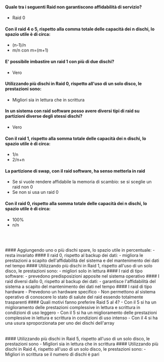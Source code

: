 

#### Quale tra i seguenti Raid non garantiscono affidabilità di servizio?
 - Raid 0 
#### Con il raid 4 o 5, rispetto alla comma totale delle capacità dei n dischi, lo spazio utile è di circa:
- (n-1)/n
- m/n con m=(m+1)  
#### E' possibile imbastire un raid 1 con più di due dischi?
- Vero
#### Utilizzando più dischi in Raid 0, rispetto all'uso di un solo disco, le prestazioni sono:
- Migliori sia in lettura che in scrittura
#### In un sistema con raid software posso avere diversi tipi di raid su partizioni diverse degli stessi dischi?
- Vero
#### Con il raid 1, rispetto alla somma totale delle capacità dei n dischi, lo spazio utile è di circa:
- 1/n
- 2/n+n
#### La partizione di swap, con il raid software, ha senso metterla in raid
- Se si vuole rendere affidabile la memoria di scambio: se si sceglie un raid non 0
- Se non si usa un raid 0
#### Con il raid 0, rispetto alla somma totale delle capacità dei n dischi, lo spazio utile è di circa:
- 100%
- n/n
<br>
<br>
<br>
#### Aggiungendo uno o più dischi spare, lo spazio utile in percentuale:
- resta invariato
#### Il raid 0, rispetto al backup dei dati:
- migliora le prestazioni a scapito dell'affidabilità del sistema e del mantenimento dei dati nel tempo
#### Utilizzando più dischi in Raid 1, rispetto all'uso di un solo disco, le prestazioni sono:
- migliori solo in lettura
#### I raid di tipo software:
- prevedono predisposizioni apposite nel sistema operativo
#### I raid diversi dallo 0, rispetto al backup dei dati:
- garantisce l'affidabilità del sistema a scapito del mantenimento dei dati nel tempo
#### I raid di tipo hardware
- Prevedono un hardware specifico
- Non permettono al sistema operativo di conoscere lo stato di salute del raid essendo totalmente trasparenti
#### Quali motivi fanno preferire Raid 5 al 4?
- Con il 5 si ha un miglioramento delle prestazioni complessive in lettura e scrittura in condizioni di uso leggero
- Con il 5 si ha un miglioramento delle prestazioni complessive in lettura e scrittura in condizioni di uso intenso
- Con il 4 si ha una usura sproporzionata per uno dei dischi dell'array
<br>
<br>
<br>
#### Utilizzando più dischi in Raid 5, rispetto all'uso di un solo disco, le prestazioni sono
- Migliori sia in lettura che in scrittura
#### Utilizzando più dischi in Raid 4, rispetto all'uso di un solo disco, le prestazioni sono:
- Migliori in scrittura se il numero di dischi è pari  
<!--stackedit_data:
eyJoaXN0b3J5IjpbLTkyNzcxNDk2LDQ0NDE1MDk4XX0=
-->